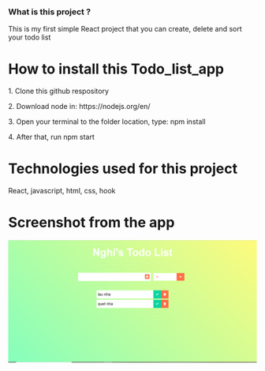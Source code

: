 ### What is this project ?
<p>This is my first simple React project that you can create, delete and sort your todo list</p>
<h1>How to install this Todo_list_app</h1>
<p>1. Clone this github respository</p>
<p>2. Download node in: https://nodejs.org/en/</p>
<p>3. Open your terminal to the folder location, type: npm install</p>
<p>4. After that, run npm start</p>
<h1>Technologies used for this project</h1>
<p>React, javascript, html, css, hook</p>
<h1>Screenshot from the app</h1>
<img src='public/Capture.PNG'>
